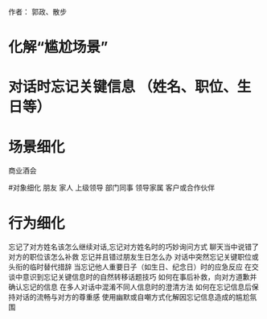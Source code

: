 作者： 郭政、散步

# 化解“尴尬场景”

# 对话时忘记关键信息 （姓名、职位、生日等）

# 场景细化

商业酒会

\#对象细化
朋友
家人
上级领导
部门同事
领导家属
客户或合作伙伴

# 行为细化

忘记了对方姓名该怎么继续对话,忘记对方姓名时的巧妙询问方式
聊天当中说错了对方的职位该怎么补救
忘记并且错过朋友生日怎么办
对话中突然忘记关键职位或头衔的临时替代措辞
当忘记他人重要日子（如生日、纪念日）时的应急反应
在交谈中意识到忘记关键信息时的自然转移话题技巧
如何在事后补救，向对方道歉并确认忘记的信息
在多人对话中混淆不同人信息时的澄清方法
如何在忘记信息后保持对话的流畅与对方的尊重感
使用幽默或自嘲方式化解因忘记信息造成的尴尬氛围
